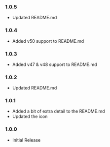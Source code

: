 ### 1.0.5

- Updated README.md

### 1.0.4

- Added v50 support to README.md

### 1.0.3

- Added v47 & v48 support to README.md

### 1.0.2

- Updated README.md

### 1.0.1

- Added a bit of extra detail to the README.md
- Updated the icon

### 1.0.0

- Initial Release
